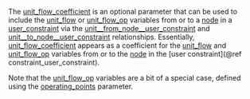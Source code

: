 The [unit\_flow\_coefficient](@ref) is an optional parameter that can be used to include the [unit\_flow](@ref) or [unit\_flow\_op](@ref)
variables from or to a [node](@ref) in a [user\_constraint](@ref) via the
[unit\_\_from\_node\_\_user\_constraint](@ref) and [unit\_\_to\_node\_\_user\_constraint](@ref) relationships.
Essentially, [unit\_flow\_coefficient](@ref) appears as a coefficient for the
[unit\_flow](@ref) and [unit\_flow\_op](@ref) variables from or to the [node](@ref)
in the [user constraint](@ref constraint_user_constraint).

Note that the [unit\_flow\_op](@ref) variables are a bit of a special case,
defined using the [operating\_points](@ref) parameter.
